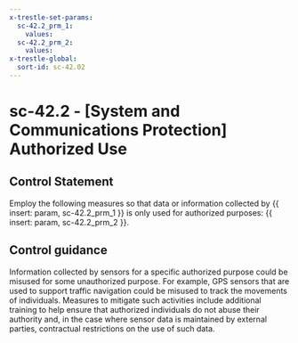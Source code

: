 ```yaml
---
x-trestle-set-params:
  sc-42.2_prm_1:
    values:
  sc-42.2_prm_2:
    values:
x-trestle-global:
  sort-id: sc-42.02
---
```


# sc-42.2 - \[System and Communications Protection\] Authorized Use

## Control Statement

Employ the following measures so that data or information collected by {{ insert: param, sc-42.2_prm_1 }} is only used for authorized purposes: {{ insert: param, sc-42.2_prm_2 }}.

## Control guidance

Information collected by sensors for a specific authorized purpose could be misused for some unauthorized purpose. For example, GPS sensors that are used to support traffic navigation could be misused to track the movements of individuals. Measures to mitigate such activities include additional training to help ensure that authorized individuals do not abuse their authority and, in the case where sensor data is maintained by external parties, contractual restrictions on the use of such data.
